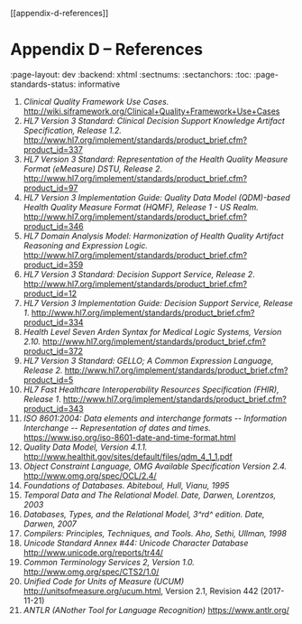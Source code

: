 [[appendix-d-references]]
# Appendix D – References
:page-layout: dev
:backend: xhtml
:sectnums:
:sectanchors:
:toc:
:page-standards-status: informative

1.  _Clinical Quality Framework Use Cases._ http://wiki.siframework.org/Clinical+Quality+Framework+Use+Cases
2.  _HL7 Version 3 Standard: Clinical Decision Support Knowledge Artifact Specification, Release 1.2._ http://www.hl7.org/implement/standards/product_brief.cfm?product_id=337
3.  _HL7 Version 3 Standard: Representation of the Health Quality Measure Format (eMeasure) DSTU, Release 2_. http://www.hl7.org/implement/standards/product_brief.cfm?product_id=97
4.  _HL7 Version 3 Implementation Guide: Quality Data Model (QDM)-based Health Quality Measure Format (HQMF), Release 1 - US Realm._ http://www.hl7.org/implement/standards/product_brief.cfm?product_id=346
5.  _HL7 Domain Analysis Model: Harmonization of Health Quality Artifact Reasoning and Expression Logic._ http://www.hl7.org/implement/standards/product_brief.cfm?product_id=359
6.  _HL7 Version 3 Standard: Decision Support Service, Release 2_. http://www.hl7.org/implement/standards/product_brief.cfm?product_id=12
7.  _HL7 Version 3 Implementation Guide: Decision Support Service, Release 1_. http://www.hl7.org/implement/standards/product_brief.cfm?product_id=334
8.  _Health Level Seven Arden Syntax for Medical Logic Systems, Version 2.10._ http://www.hl7.org/implement/standards/product_brief.cfm?product_id=372
9.  _HL7 Version 3 Standard: GELLO; A Common Expression Language, Release 2._ http://www.hl7.org/implement/standards/product_brief.cfm?product_id=5
10. _HL7 Fast Healthcare Interoperability Resources Specification (FHIR), Release 1_. http://www.hl7.org/implement/standards/product_brief.cfm?product_id=343
11. _ISO 8601:2004: Data elements and interchange formats -- Information Interchange -- Representation of dates and times._ https://www.iso.org/iso-8601-date-and-time-format.html
12. _Quality Data Model, Version 4.1.1._ http://www.healthit.gov/sites/default/files/qdm_4_1_1.pdf
13. _Object Constraint Language, OMG Available Specification Version 2.4._ http://www.omg.org/spec/OCL/2.4/
14. _Foundations of Databases. Abiteboul, Hull, Vianu, 1995_
15. _Temporal Data and The Relational Model. Date, Darwen, Lorentzos, 2003_
16. _Databases, Types, and the Relational Model, 3^rd^ edition. Date, Darwen, 2007_
17. _Compilers: Principles, Techniques, and Tools. Aho, Sethi, Ullman, 1998_
18. _Unicode Standard Annex #44: Unicode Character Database_ http://www.unicode.org/reports/tr44/
19. _Common Terminology Services 2, Version 1.0._ http://www.omg.org/spec/CTS2/1.0/
20. _Unified Code for Units of Measure (UCUM)_ http://unitsofmeasure.org/ucum.html, Version 2.1, Revision 442 (2017-11-21)
21. _ANTLR (ANother Tool for Language Recognition)_ https://www.antlr.org/
